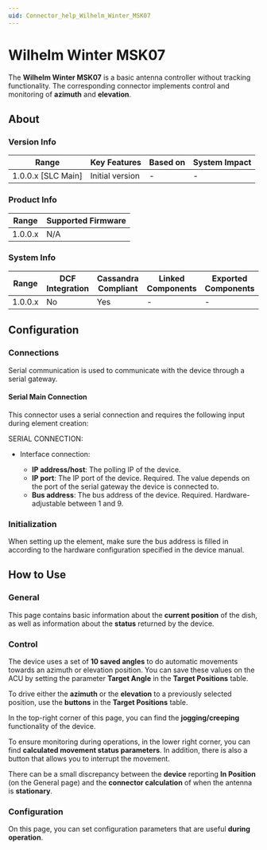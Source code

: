 ```yaml
---
uid: Connector_help_Wilhelm_Winter_MSK07
---
```


# Wilhelm Winter MSK07

The **Wilhelm Winter MSK07** is a basic antenna controller without tracking functionality. The corresponding connector implements control and monitoring of **azimuth** and **elevation**.

## About

### Version Info

| Range                | Key Features     | Based on     | System Impact     |
|----------------------|------------------|--------------|-------------------|
| 1.0.0.x \[SLC Main\] | Initial version  | \-           | \-                |

### Product Info

| Range     | Supported Firmware     |
|-----------|------------------------|
| 1.0.0.x   | N/A                    |

### System Info

| Range     | DCF Integration     | Cassandra Compliant     | Linked Components     | Exported Components     |
|-----------|---------------------|-------------------------|-----------------------|-------------------------|
| 1.0.0.x   | No                  | Yes                     | \-                    | \-                      |

## Configuration

### Connections

Serial communication is used to communicate with the device through a serial gateway.

#### Serial Main Connection

This connector uses a serial connection and requires the following input during element creation:

SERIAL CONNECTION:

- Interface connection:

  - **IP address/host**: The polling IP of the device.
  - **IP port**: The IP port of the device. Required. The value depends on the port of the serial gateway the device is connected to.
  - **Bus address**: The bus address of the device. Required. Hardware-adjustable between 1 and 9.

### Initialization

When setting up the element, make sure the bus address is filled in according to the hardware configuration specified in the device manual.

## How to Use

### General

This page contains basic information about the **current position** of the dish, as well as information about the **status** returned by the device.

### Control

The device uses a set of **10 saved angles** to do automatic movements towards an azimuth or elevation position. You can save these values on the ACU by setting the parameter **Target Angle** in the **Target Positions** table.

To drive either the **azimuth** or the **elevation** to a previously selected position, use the **buttons** in the **Target Positions** table.

In the top-right corner of this page, you can find the **jogging/creeping** functionality of the device.

To ensure monitoring during operations, in the lower right corner, you can find **calculated movement status parameters**. In addition, there is also a button that allows you to interrupt the movement.

There can be a small discrepancy between the **device** reporting **In Position** (on the General page) and the **connector calculation** of when the antenna is **stationary**.

### Configuration

On this page, you can set configuration parameters that are useful **during operation**.
